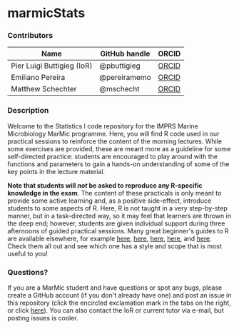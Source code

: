 # marmicStats
### Contributors

Name | GitHub handle | ORCID
---|---|---
Pier Luigi Buttigieg (IoR) | @pbuttigieg | [ORCID](https://orcid.org/0000-0002-4366-3088)
Emiliano Pereira | @pereiramemo | [ORCID]()
Matthew Schechter | @mschecht | [ORCID](https://orcid.org/0000-0002-8435-3203)

### Description
Welcome to the Statistics I code repository for the IMPRS Marine Microbiology MarMic programme. Here, you will find R code used in our practical sessions to reinforce the content of the morning lectures. While some exercises are provided, these are meant more as a guideline for some self-directed practice: students are encouraged to play around with the functions and parameters to gain a hands-on understanding of some of the key points in the lecture material.

**Note that students will *not* be asked to reproduce any R-specific knowledge in the exam**. The content of these practicals is only meant to provide some active learning and, as a positive side-effect, introduce students to some aspects of R. Here, R is not taught in a very step-by-step manner, but in a task-directed way, so it may  feel that learners are thrown in the deep end; however, students are given individual support during three afternoons of guided practical sessions. Many great beginner's guides to R are available elsewhere, for example [here](http://www.r-bloggers.com/r-tutorial-series-r-beginners-guide-and-r-bloggers-updates/), [here](http://www.datasciencecentral.com/profiles/blogs/r-tutorial-for-beginners-a-quick-start-up-kit), [here](https://www.nceas.ucsb.edu/files/scicomp/Dloads/RProgramming/BestFirstRTutorial.pdf), [here](http://blog.revolutionanalytics.com/2013/08/google-video-r-tutorials.html), and [here](https://cran.r-project.org/doc/contrib/Paradis-rdebuts_en.pdf). Check them all out and see which one has a style and scope that is most useful to you!

### Questions?
If you are a MarMic student and have questions or spot any bugs, please create a GitHub account (if you don't already have one) and post an issue in this repository (click the encircled exclamation mark in the tabs on the right, or click [here](https://github.com/pbuttigieg/marmicStats/issues)). You can also contact the IoR or current tutor via e-mail, but posting issues is cooler. 

